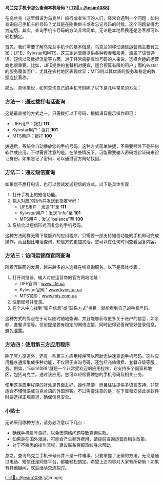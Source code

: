 **乌兰克手机卡怎么查询本机号码？[[TG💪+ @esim1088](https://t.me/s/esim1088)]**

在乌兰克（这里假设为乌克兰）旅行或者生活的人们，经常会遇到一个问题：如何查询自己手机卡的号码？尤其是在刚换新卡或者忘记号码的时候，这个问题显得尤为迫切。其实，查询手机卡号码的方法非常简单，无论是本地居民还是游客都可以轻松搞定。

首先，我们需要了解乌克兰手机卡的基本信息。乌克兰的移动通信运营商主要有三家：LIFE、Kyivstar和MTS。这三家运营商提供各种套餐和服务，涵盖了语音通话、短信以及数据流量等方面。对于经常需要查询号码的人来说，选择合适的运营商也很重要。比如，LIFE提供的套餐相对便宜，适合预算有限的用户；而Kyivstar的服务覆盖面广，尤其在农村地区表现优异；MTS则以其优质的服务和稳定的数据连接著称。

那么，具体来说，如何查询自己的手机号码呢？以下是几种常见的方法：

### 方法一：通过拨打电话查询

这是最直接的方式之一。只需拨打以下号码，根据语音提示操作即可：

- LIFE用户：拨打 **111**
- Kyivstar用户：拨打 **101**
- MTS用户：拨打 **100**

拨通后，系统会自动播放您的手机号码。这种方式简单快捷，不需要额外下载任何软件或应用。不过需要注意的是，在某些情况下，可能需要输入密码或验证码来验证身份。如果忘记了密码，可以通过官方网站找回。

### 方法二：通过短信查询

如果您不想打电话，也可以尝试发送短信的方式。以下是具体步骤：

1. 打开手机上的短信功能。
2. 输入对应的指令并发送到指定号码：
   - LIFE用户：发送“1”至 **111**
   - Kyivstar用户：发送“info”至 **101**
   - MTS用户：发送“balance”至 **100**
3. 系统会以短信形式回复您的手机号码。

这种方法同样无需下载额外的应用程序，只需要一部支持短信功能的手机即可完成操作。而且相比电话查询，短信方式更加灵活，您可以在任何时间查看回复内容。

### 方法三：访问运营商官网查询

随着互联网的发展，越来越多的人选择在线查询服务。以下是具体步骤：

1. 打开浏览器，输入对应运营商的官方网站地址：
   - LIFE官网：www.life.ua
   - Kyivstar官网：www.kyivstar.ua
   - MTS官网：www.mts.com.ua
2. 注册账号并登录。
3. 在个人中心找到“账户信息”或“联系方式”栏目，就能看到自己的手机号码。

这种方式的优点在于可以随时随地查询，并且能够获取更多关于账户的信息，如余额、套餐详情等。但前提是要有稳定的网络连接，同时记得妥善保管好登录信息，避免泄露。

### 方法四：使用第三方应用程序

除了官方渠道外，还有一些第三方应用程序可以帮助您快速查询手机号码。这些应用程序通常集成多种功能，不仅限于查询号码，还包括充值缴费、套餐升级等服务。例如，“Esim1088”就是一个非常受欢迎的应用程序，它支持多个国家和地区，包括乌克兰。通过该应用，您可以轻松管理您的手机号码及相关业务。

使用这类应用程序的好处是界面友好，操作简便，而且往往提供多语言支持，非常适合不懂俄语或乌克兰语的外国游客。不过需要注意的是，在下载和安装此类软件时要选择正规渠道，确保信息安全。

### 小贴士

无论采用哪种方法，请务必注意以下几点：

- 确保手机信号良好，以免因网络问题导致查询失败。
- 如果是在国外漫游，可能会产生额外费用，请提前咨询运营商相关政策。
- 对于不熟悉的操作流程，建议联系客服热线寻求帮助。

总之，查询乌克兰手机卡号码并不是一件难事。只要掌握了正确的方法，无论是通过电话、短信还是网络平台，都能轻松搞定。希望上述内容对大家有所帮助！如果有其他疑问，欢迎继续交流探讨。

[[TG💪+ @esim1088](https://t.me/s/esim1088) ![Image](https://i.postimg.cc/4NQfJmqS/Snipaste-2025-05-13-00-14-12.png)]